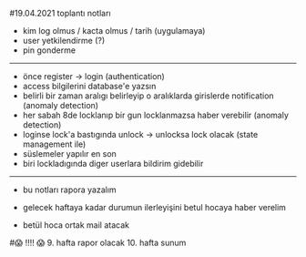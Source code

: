 #19.04.2021 toplantı notları

- kim log olmus / kacta olmus / tarih (uygulamaya)
- user yetkilendirme (?)
- pin gonderme

____

- önce register -> login (authentication)
- access bilgilerini database'e yazsın
- belirli bir zaman aralıgı belirleyip o aralıklarda girislerde notification (anomaly detection)
- her sabah 8de locklanıp bir gun locklanmazsa haber verebilir (anomaly detection)
- loginse lock'a bastıgında unlock -> unlocksa lock olacak (state management ile)
- süslemeler yapılır en son
- biri lockladıgında diger userlara bildirim gidebilir

____

- bu notları rapora yazalım

- gelecek haftaya kadar durumun ilerleyişini betul hocaya haber verelim
- betül hoca ortak mail atacak

#😱 !!!! 😱
9. hafta rapor olacak
10. hafta sunum